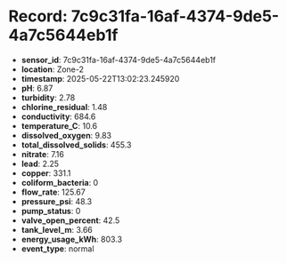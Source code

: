 # Record: 7c9c31fa-16af-4374-9de5-4a7c5644eb1f

- **sensor_id**: 7c9c31fa-16af-4374-9de5-4a7c5644eb1f
- **location**: Zone-2
- **timestamp**: 2025-05-22T13:02:23.245920
- **pH**: 6.87
- **turbidity**: 2.78
- **chlorine_residual**: 1.48
- **conductivity**: 684.6
- **temperature_C**: 10.6
- **dissolved_oxygen**: 9.83
- **total_dissolved_solids**: 455.3
- **nitrate**: 7.16
- **lead**: 2.25
- **copper**: 331.1
- **coliform_bacteria**: 0
- **flow_rate**: 125.67
- **pressure_psi**: 48.3
- **pump_status**: 0
- **valve_open_percent**: 42.5
- **tank_level_m**: 3.66
- **energy_usage_kWh**: 803.3
- **event_type**: normal